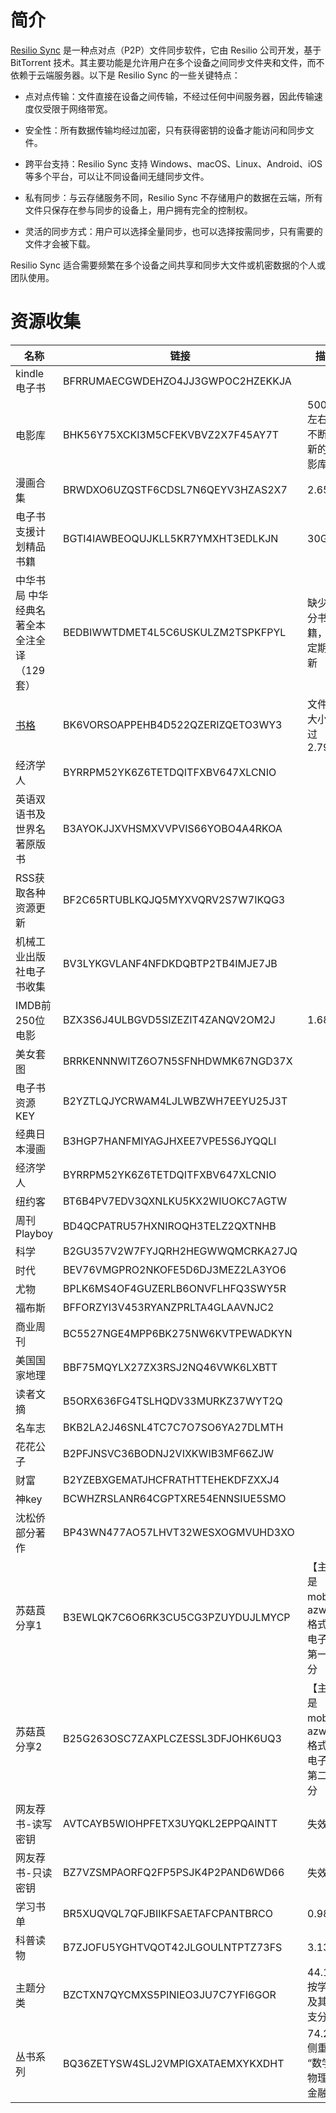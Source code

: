 # 简介

[Resilio Sync](https://www.resilio.com/sync/) 是一种点对点（P2P）文件同步软件，它由 Resilio 公司开发，基于 BitTorrent
技术。其主要功能是允许用户在多个设备之间同步文件夹和文件，而不依赖于云端服务器。以下是 Resilio
Sync 的一些关键特点：

- 点对点传输：文件直接在设备之间传输，不经过任何中间服务器，因此传输速度仅受限于网络带宽。

- 安全性：所有数据传输均经过加密，只有获得密钥的设备才能访问和同步文件。

- 跨平台支持：Resilio Sync 支持 Windows、macOS、Linux、Android、iOS 等多个平台，可以让不同设备间无缝同步文件。

- 私有同步：与云存储服务不同，Resilio Sync 不存储用户的数据在云端，所有文件只保存在参与同步的设备上，用户拥有完全的控制权。

- 灵活的同步方式：用户可以选择全量同步，也可以选择按需同步，只有需要的文件才会被下载。

Resilio Sync 适合需要频繁在多个设备之间共享和同步大文件或机密数据的个人或团队使用。

# 资源收集

| 名称                                               | 链接                                | 描述                         |
|--------------------------------------------------|-----------------------------------|----------------------------|
| kindle电子书                                        | BFRRUMAECGWDEHZO4JJ3GWPOC2HZEKKJA |                            |
| 电影库                                              | BHK56Y75XCKI3M5CFEKVBVZ2X7F45AY7T | 500GB左右的不断更新的电影库           |
| 漫画合集                                             | BRWDXO6UZQSTF6CDSL7N6QEYV3HZAS2X7 | 2.65TB                     |
| 电子书支援计划精品书籍                                      | BGTI4IAWBEOQUJKLL5KR7YMXHT3EDLKJN | 30G                        |
| 中华书局 中华经典名著全本全注全译（129套）                          | BEDBIWWTDMET4L5C6USKULZM2TSPKFPYL | 缺少部分书籍，不定期更新               |
| [书格](https://www.shuge.org/foryou/resilio_sync/) | BK6VORSOAPPEHB4D522QZERIZQETO3WY3 | 文件总大小超过 2.79T              |
| 经济学人                                             | BYRRPM52YK6Z6TETDQITFXBV647XLCNIO |                            |
| 英语双语书及世界名著原版书                                    | B3AYOKJJXVHSMXVVPVIS66YOBO4A4RKOA |                            |
| RSS获取各种资源更新                                      | BF2C65RTUBLKQJQ5MYXVQRV2S7W7IKQG3 |                            |
| 机械工业出版社电子书收集                                     | BV3LYKGVLANF4NFDKDQBTP2TB4IMJE7JB |                            |
| IMDB前250位电影                                      | BZX3S6J4ULBGVD5SIZEZIT4ZANQV2OM2J | 1.68T                      |
| 美女套图                                             | BRRKENNNWITZ6O7N5SFNHDWMK67NGD37X |                            |
| 电子书资源KEY                                         | B2YZTLQJYCRWAM4LJLWBZWH7EEYU25J3T |                            |
| 经典日本漫画                                           | B3HGP7HANFMIYAGJHXEE7VPE5S6JYQQLI |                            |
| 经济学人                                             | BYRRPM52YK6Z6TETDQITFXBV647XLCNIO |                            |
| 纽约客                                              | BT6B4PV7EDV3QXNLKU5KX2WIUOKC7AGTW |
| 周刊Playboy                                        | BD4QCPATRU57HXNIROQH3TELZ2QXTNHB  |                            |
| 科学                                               | B2GU357V2W7FYJQRH2HEGWWQMCRKA27JQ |
| 时代                                               | BEV76VMGPRO2NKOFE5D6DJ3MEZ2LA3YO6 |
| 尤物                                               | BPLK6MS4OF4GUZERLB6ONVFLHFQ3SWY5R |
| 福布斯                                              | BFFORZYI3V453RYANZPRLTA4GLAAVNJC2 |
| 商业周刊                                             | BC5527NGE4MPP6BK275NW6KVTPEWADKYN |
| 美国国家地理                                           | BBF75MQYLX27ZX3RSJ2NQ46VWK6LXBTT  |                            |
| 读者文摘                                             | B5ORX636FG4TSLHQDV33MURKZ37WYT2Q  |                            |
| 名车志                                              | BKB2LA2J46SNL4TC7C7O7SO6YA27DLMTH |
| 花花公子                                             | B2PFJNSVC36BODNJ2VIXKWIB3MF66ZJW  |                            |
| 财富                                               | B2YZEBXGEMATJHCFRATHTTEHEKDFZXXJ4 |                            |
| 神key                                             | BCWHZRSLANR64CGPTXRE54ENNSIUE5SMO |                            |
| 沈松侨部分著作                                          | BP43WN477AO57LHVT32WESXOGMVUHD3XO |                            |
| 苏菇莨分享1                                           | B3EWLQK7C6O6RK3CU5CG3PZUYDUJLMYCP | 【主要是 mobi，azw3 格式的电子书】第一部分 |
| 苏菇莨分享2                                           | B25G263OSC7ZAXPLCZESSL3DFJOHK6UQ3 | 【主要是 mobi，azw3 格式的电子书】第二部分 |
| 网友荐书-读写密钥                                        | AVTCAYB5WIOHPFETX3UYQKL2EPPQAINTT | 失效                         |
| 网友荐书-只读密钥                                        | BZ7VZSMPAORFQ2FP5PSJK4P2PAND6WD66 | 失效                         |
| 学习书单                                             | BR5XUQVQL7QFJBIIKFSAETAFCPANTBRCO | 0.98G                      |
| 科普读物                                             | B7ZJOFU5YGHTVQOT42JLGOULNTPTZ73FS | 3.13G                      |
| 主题分类                                             | BZCTXN7QYCMXS5PINIEO3JU7C7YFI6GOR | 44.14G 按学科及其分支分类           |
| 丛书系列                                             | BQ36ZETYSW4SLJ2VMPIGXATAEMXYKXDHT | 74.2G 侧重 “数学 & 物理 & 金融”    |
